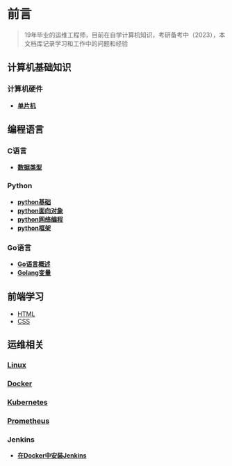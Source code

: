 # **前言**
> 19年毕业的运维工程师，目前在自学计算机知识，考研备考中（2023），本文档库记录学习和工作中的问题和经验
## **计算机基础知识**
### **计算机硬件**
- **[单片机](hardware/danpianji)**
## **编程语言**
### **C语言**
- **[数据类型](C语言/数据类型.md)**
### **Python**
- **[python基础](python/01)**
- **[python面向对象](python/02)**
- **[python网络编程](python/03)**
- **[python框架](python/04)**
### **Go语言**
- **[Go语言概述](Go语言/Go语言概述.md)**
- **[Golang变量](Go语言/Golang变量.md)**
## 前端学习
- [HTML](fronted/HTML)
- [CSS](fronted/CSS)
## 运维相关
### **[Linux](linux/README)**
### **[Docker](docker/README)**
### **[Kubernetes](kubernetes/README)**
### **[Prometheus](prometheus/README)**
### **Jenkins**
* **[在Docker中安装Jenkins](Jenkins/deploy)**